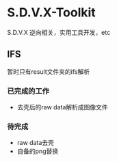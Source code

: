 # S.D.V.X-Toolkit
S.D.V.X 逆向相关，实用工具开发，etc

## IFS

暂时只有result文件夹的ifs解析

### 已完成的工作

- 去壳后的raw data解析成图像文件

### 待完成

- raw data去壳
- 自备的png替换